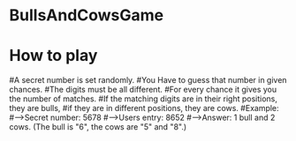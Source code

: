 # BullsAndCowsGame
# How to play

#A secret number is set randomly.
#You Have to guess that number in given chances. 
#The digits must be all different. 
#For every chance it gives you the number of matches. 
#If the matching digits are in their right positions, they are bulls, 
#if they are in different positions, they are cows. 
#Example:
#-->Secret number: 5678 
#-->Users entry: 8652
#-->Answer: 1 bull and 2 cows. (The bull is "6", the cows are "5" and "8".)
